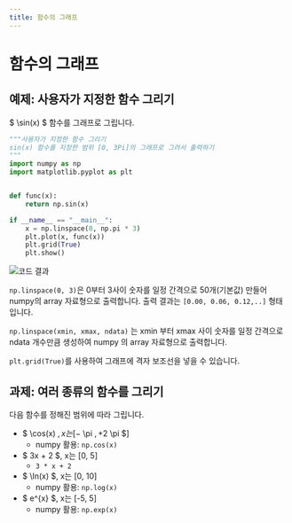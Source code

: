 ```yaml
---
title: 함수의 그래프
---
```

# 함수의 그래프

## 예제: 사용자가 지정한 함수 그리기

$ \sin(x) $ 함수를 그래프로 그립니다.

```python
"""사용자가 지정한 함수 그리기
sin(x) 함수를 지정한 범위 [0, 3Pi]의 그래프로 그려서 출력하기
"""
import numpy as np
import matplotlib.pyplot as plt


def func(x):
    return np.sin(x)

if __name__ == "__main__":
    x = np.linspace(0, np.pi * 3)
    plt.plot(x, func(x))
    plt.grid(True)
    plt.show()

```

![코드 결과](../assets/function_plot_1.png)

`np.linspace(0, 3)`은 0부터 3사이 숫자를 일정 간격으로 50개(기본값) 만들어 numpy의 array 자료형으로 출력합니다. 출력 결과는 `[0.00, 0.06, 0.12,..]` 형태입니다.

`np.linspace(xmin, xmax, ndata)` 는 xmin 부터 xmax 사이 숫자를 일정 간격으로 ndata 개수만큼 생성하여 numpy 의 array 자료형으로 출력합니다.

`plt.grid(True)`를 사용하여 그래프에 격자 보조선을 넣을 수 있습니다.

## 과제: 여러 종류의 함수를 그리기

다음 함수를 정해진 범위에 따라 그립니다.

- $ \cos(x) $, x는 [-$ \pi $, +2$ \pi $]
  - numpy 활용: `np.cos(x)`
- $ 3x + 2 $, x는 [0, 5]
  - `3 * x + 2`
- $ \ln(x) $, x는 [0, 10]
  - numpy 활용: `np.log(x)`
- $ e^{x} $, x는 [-5, 5]
  - numpy 활용: `np.exp(x)`
